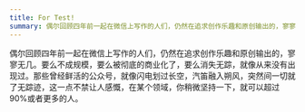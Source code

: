 ```yaml
---
title: For Test!
summary: 偶尔回顾四年前一起在微信上写作的人们，仍然在追求创作乐趣和原创输出的，寥寥无几。
---
```


偶尔回顾四年前一起在微信上写作的人们，仍然在追求创作乐趣和原创输出的，寥寥无几。要么不成规模，要么被彻底的商业化了，要么消失无踪，就像从来没有出现过。那些曾经鲜活的公众号，就像闪电划过长空，汽笛融入朔风，突然间一切就了无踪迹，这一点不禁让人感慨，在某个领域，你稍微坚持一下，就可以超过90%或者更多的人。

